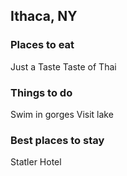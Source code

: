 ## Ithaca, NY

### Places to eat

Just a Taste
Taste of Thai

### Things to do

Swim in gorges
Visit lake

### Best places to stay

Statler Hotel
